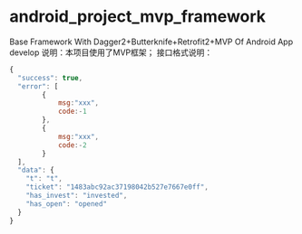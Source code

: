 # android_project_mvp_framework
Base Framework With Dagger2+Butterknife+Retrofit2+MVP Of Android App develop
说明：本项目使用了MVP框架；
接口格式说明：

``` javascript
{
  "success": true,
  "error": [
        {
            msg:"xxx",
            code:-1
        },
        {
            msg:"xxx",
            code:-2
        }
  ],
  "data": {
    "t": "t",
    "ticket": "1483abc92ac37198042b527e7667e0ff",
    "has_invest": "invested",
    "has_open": "opened"
  }
}
```